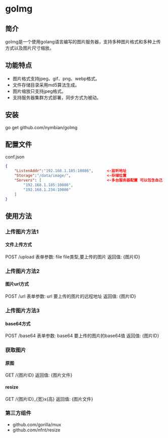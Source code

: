 # goImg

## 简介
goImg是一个使用golang语言编写的图片服务器，支持多种图片格式和多种上传方式以及图片尺寸缩放。
## 功能特点
* 图片格式支持jpeg、gif、png、webp格式。
* 文件存储目录采用md5算法生成。
* 图片缩放只支持jpeg格式。
* 支持服务器集群方式部署，同步方式为被动。
## 安装
go get  github.com/nymbian/goImg
## 配置文件
conf.json
```JSON
{
	"ListenAddr":"192.168.1.185:10086",      <-监听地址
	"Storage":"/data/image/",                <-存储位置
	"Servers": [                             <-多台服务器配置 可以包含自己
		"192.168.1.185:10086",
        "192.168.1.234:10086"
    ]
}
```

## 使用方法
### 上传图片方法1
#### 文件上传方式
POST /upload
表单参数:
file file类型,要上传的图片
返回值:
{图片ID}

### 上传图片方法2
#### 图片url方式
POST /url
表单参数:
url 要上传的图片的远程地址
返回值:
{图片ID}

### 上传图片方法3
#### base64方式 
POST /base64
表单参数:
base64 要上传的图片的base64值
返回值:
{图片ID}

### 获取图片
#### 原图
GET /{图片ID}
返回值:
{图片文件}
#### resize
GET /{图片ID}_{宽}x{高}
返回值:
{图片文件}

### 第三方组件
* github.com/gorilla/mux
* github.com/nfnt/resize
